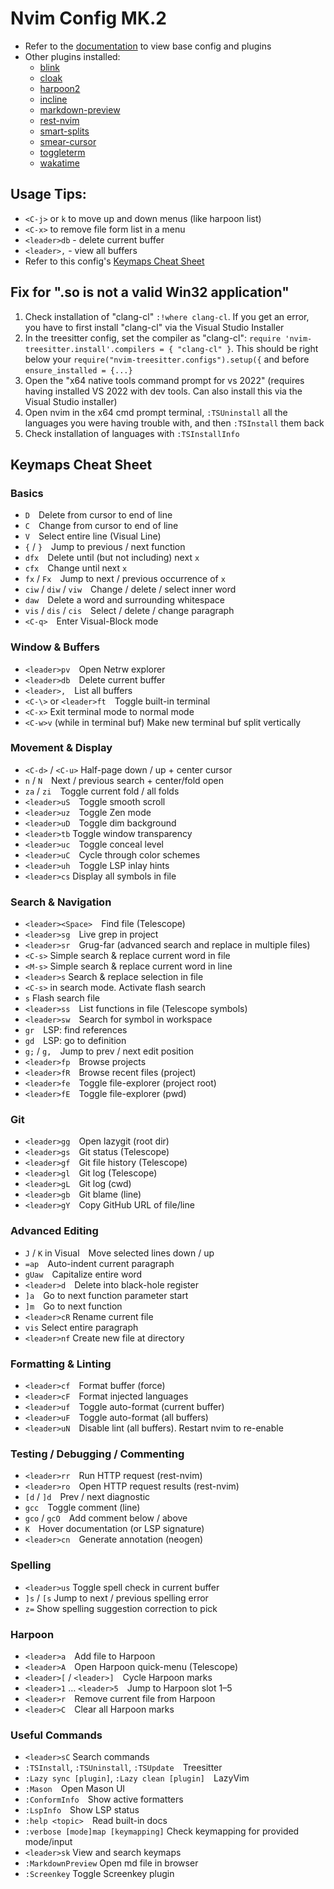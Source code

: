 # Nvim Config MK.2

- Refer to the [documentation](https://lazyvim.github.io/installation) to view base config and plugins
- Other plugins installed:
  - [blink](https://github.com/Saghen/blink.nvim)
  - [cloak](https://github.com/laytan/cloak.nvim)
  - [harpoon2](https://github.com/ThePrimeagen/harpoon/tree/harpoon2)
  - [incline](https://github.com/b0o/incline.nvim)
  - [markdown-preview](https://github.com/iamcco/markdown-preview.nvim)
  - [rest-nvim](https://github.com/rest-nvim/rest.nvim)
  - [smart-splits](https://github.com/mrjones2014/smart-splits.nvim)
  - [smear-cursor](https://github.com/sphamba/smear-cursor.nvim)
  - [toggleterm](https://github.com/akinsho/toggleterm.nvim)
  - [wakatime](https://wakatime.com/neovim)

## Usage Tips:
- `<C-j>` or `k` to move up and down menus (like harpoon list)
- `<C-x>` to remove file form list in a menu
- `<leader>db` - delete current buffer
- `<leader>,` - view all buffers
- Refer to this config's [Keymaps Cheat Sheet](#keymaps-cheat-sheet)

## Fix for ".so is not a valid Win32 application"
1. Check installation of "clang-cl" `:!where clang-cl`. If you get an error, you have to first install "clang-cl" via the Visual Studio Installer
2. In the treesitter config, set the compiler as "clang-cl": `require 'nvim-treesitter.install'.compilers = { "clang-cl" }`. This should be right below your `require("nvim-treesitter.configs").setup({` and before `ensure_installed = {...}`
3. Open the "x64 native tools command prompt for vs 2022" (requires having installed VS 2022 with dev tools. Can also install this via the Visual Studio installer)
4. Open nvim in the x64 cmd prompt terminal, `:TSUninstall` all the languages you were having trouble with, and then `:TSInstall` them back
5. Check installation of languages with `:TSInstallInfo`

## Keymaps Cheat Sheet
### Basics
- `D` Delete from cursor to end of line  
- `C` Change from cursor to end of line  
- `V` Select entire line (Visual Line)  
- `{` / `}` Jump to previous / next function  
- `dfx` Delete until (but not including) next `x`  
- `cfx` Change until next `x`  
- `fx` / `Fx` Jump to next / previous occurrence of `x`  
- `ciw` / `diw` / `viw` Change / delete / select inner word  
- `daw` Delete a word and surrounding whitespace  
- `vis` / `dis` / `cis` Select / delete / change paragraph  
- `<C-q>` Enter Visual-Block mode  

### Window & Buffers
- `<leader>pv` Open Netrw explorer  
- `<leader>db` Delete current buffer  
- `<leader>,` List all buffers  
- `<C-\>` or `<leader>ft` Toggle built-in terminal  
- `<C-x>`  Exit terminal mode to normal mode
- `<C-w>v` (while in terminal buf) Make new terminal buf split vertically

### Movement & Display
- `<C-d>` / `<C-u>` Half-page down / up + center cursor  
- `n` / `N` Next / previous search + center/fold open  
- `za` / `zi` Toggle current fold / all folds  
- `<leader>uS` Toggle smooth scroll  
- `<leader>uz` Toggle Zen mode  
- `<leader>uD` Toggle dim background  
- `<leader>tb` Toggle window transparency
- `<leader>uc` Toggle conceal level
- `<leader>uC` Cycle through color schemes  
- `<leader>uh` Toggle LSP inlay hints  
- `<leader>cs` Display all symbols in file

### Search & Navigation
- `<leader><Space>` Find file (Telescope)  
- `<leader>sg` Live grep in project  
- `<leader>sr` Grug-far (advanced search and replace in multiple files)
- `<C-s>` Simple search & replace current word in file
- `<M-s>` Simple search & replace current word in line
- `<leader>s` Search & replace selection in file
- `<C-s>` in search mode. Activate flash search
- `s` Flash search file
- `<leader>ss` List functions in file (Telescope symbols)  
- `<leader>sw` Search for symbol in workspace  
- `gr` LSP: find references  
- `gd` LSP: go to definition  
- `g;` / `g,` Jump to prev / next edit position  
- `<leader>fp` Browse projects  
- `<leader>fR` Browse recent files (project)  
- `<leader>fe` Toggle file-explorer (project root)  
- `<leader>fE` Toggle file-explorer (pwd)  

### Git
- `<leader>gg` Open lazygit (root dir)  
- `<leader>gs` Git status (Telescope)  
- `<leader>gf` Git file history (Telescope)  
- `<leader>gl` Git log (Telescope)  
- `<leader>gL` Git log (cwd)  
- `<leader>gb` Git blame (line)  
- `<leader>gY` Copy GitHub URL of file/line  

### Advanced Editing
- `J` / `K` in Visual Move selected lines down / up  
- `=ap` Auto-indent current paragraph  
- `gUaw` Capitalize entire word  
- `<leader>d` Delete into black-hole register  
- `]a` Go to next function parameter start  
- `]m` Go to next function  
- `<leader>cR` Rename current file
- `vis` Select entire paragraph
- `<leader>nf`  Create new file at directory

### Formatting & Linting
- `<leader>cf` Format buffer (force)  
- `<leader>cF` Format injected languages  
- `<leader>uf` Toggle auto-format (current buffer)  
- `<leader>uF` Toggle auto-format (all buffers)  
- `<leader>uN` Disable lint (all buffers). Restart nvim to re-enable

### Testing / Debugging / Commenting
- `<leader>rr` Run HTTP request (rest-nvim)  
- `<leader>ro` Open HTTP request results (rest-nvim) 
- `[d` / `]d` Prev / next diagnostic  
- `gcc` Toggle comment (line)  
- `gco` / `gcO` Add comment below / above  
- `K` Hover documentation (or LSP signature)  
- `<leader>cn` Generate annotation (neogen)  

### Spelling
- `<leader>us` Toggle spell check in current buffer
- `]s` / `[s` Jump to next / previous spelling error
- `z=` Show spelling suggestion correction to pick

### Harpoon
- `<leader>a` Add file to Harpoon  
- `<leader>A` Open Harpoon quick-menu (Telescope)  
- `<leader>[` / `<leader>]` Cycle Harpoon marks  
- `<leader>1` … `<leader>5` Jump to Harpoon slot 1–5  
- `<leader>r` Remove current file from Harpoon  
- `<leader>C` Clear all Harpoon marks  

### Useful Commands
- `<leader>sC` Search commands
- `:TSInstall`, `:TSUninstall`, `:TSUpdate` Treesitter  
- `:Lazy sync [plugin]`, `:Lazy clean [plugin]` LazyVim  
- `:Mason` Open Mason UI  
- `:ConformInfo` Show active formatters  
- `:LspInfo` Show LSP status  
- `:help <topic>` Read built-in docs  
- `:verbose [mode]map [keymapping]` Check keymapping for provided mode/input
- `<leader>sk` View and search keymaps
- `:MarkdownPreview` Open md file in browser
- `:Screenkey` Toggle Screenkey plugin
